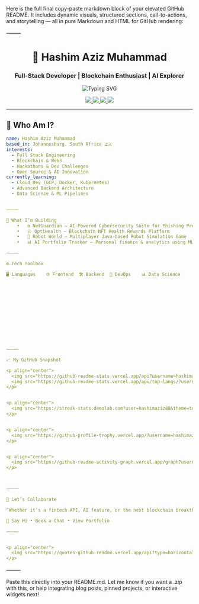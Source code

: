 Here is the full final copy-paste markdown block of your elevated GitHub README. It includes dynamic visuals, structured sections, call-to-actions, and storytelling — all in pure Markdown and HTML for GitHub rendering:

⸻


<!-- HEADER SECTION -->
<h1 align="center">🚀 Hashim Aziz Muhammad</h1>
<h3 align="center">Full-Stack Developer | Blockchain Enthusiast | AI Explorer</h3>
<p align="center">
  <img src="https://readme-typing-svg.demolab.com?font=Fira+Code&weight=500&size=24&pause=1000&color=F77B91&center=true&vCenter=true&width=435&lines=Empowering+Ideas+with+Code;Crafting+Digital+Experiences;Always+Hacking+and+Learning..." alt="Typing SVG" />
</p>

<!-- PROFILE BADGES -->
<p align="center">
  <a href="https://linkedin.com/in/hashimaziz88" target="_blank">
    <img src="https://img.shields.io/badge/LinkedIn-blue?style=flat-square&logo=linkedin&labelColor=blue&logoColor=white" />
  </a>
  <a href="mailto:hashimazizm@gmail.com" target="_blank">
    <img src="https://img.shields.io/badge/Gmail-red?style=flat-square&logo=gmail&logoColor=white" />
  </a>
  <a href="https://www.codewars.com/users/hashimaziz88" target="_blank">
    <img src="https://www.codewars.com/users/hashimaziz88/badges/small" />
  </a>
  <a href="https://hashimaziz88.github.io" target="_blank">
    <img src="https://img.shields.io/badge/Portfolio-000000?style=flat-square&logo=github&logoColor=white" />
  </a>
</p>

---

## 🧠 Who Am I?

```yaml
name: Hashim Aziz Muhammad
based_in: Johannesburg, South Africa 🇿🇦
interests:
  - Full Stack Engineering
  - Blockchain & Web3
  - Hackathons & Dev Challenges
  - Open Source & AI Innovation
currently_learning:
  - Cloud Dev (GCP, Docker, Kubernetes)
  - Advanced Backend Architecture
  - Data Science & ML Pipelines


⸻

🚧 What I’m Building
	•	⚙️ NetGuardian – AI-Powered Cybersecurity Suite for Phishing Prevention
	•	🩺 OptiHealth – Blockchain NFT Health Rewards Platform
	•	🤖 Robot World – Multiplayer Java-based Robot Simulation Game
	•	📊 AI Portfolio Tracker – Personal finance & analytics using ML

⸻

⚙️ Tech Toolbox

🖥️ Languages	🌐 Frontend	🛠️ Backend	📡 DevOps	📊 Data Science
 

 	 

 	 

 	 

 	 

 


⸻

📈 My GitHub Snapshot

<p align="center">
  <img src="https://github-readme-stats.vercel.app/api?username=hashimaziz88&show_icons=true&theme=tokyonight&hide_border=true" height="160" />
  <img src="https://github-readme-stats.vercel.app/api/top-langs/?username=hashimaziz88&layout=compact&theme=tokyonight&hide_border=true" height="160"/>
</p>


<p align="center">
  <img src="https://streak-stats.demolab.com?user=hashimaziz88&theme=tokyonight&hide_border=true" height="150" />
</p>


<p align="center">
  <img src="https://github-profile-trophy.vercel.app/?username=hashimaziz88&theme=algolia&margin-w=10&no-frame=true" />
</p>


<p align="center">
  <img src="https://github-readme-activity-graph.vercel.app/graph?username=hashimaziz88&theme=github-compact&area=true&hide_border=true" height="250"/>
</p>



⸻

🎤 Let’s Collaborate

“Whether it’s a fintech API, AI feature, or the next blockchain breakthrough — I’m all in. I love collaborating, mentoring, learning, and shipping production-ready code.”

📨 Say Hi • Book a Chat • View Portfolio

⸻


<p align="center">
  <img src="https://quotes-github-readme.vercel.app/api?type=horizontal&theme=tokyonight&quote=Be+a+voice%2C+not+an+echo.+Build+what+you+wish+existed." />
</p>
```



⸻

Paste this directly into your README.md. Let me know if you want a .zip with this, or help integrating blog posts, pinned projects, or interactive widgets next!
